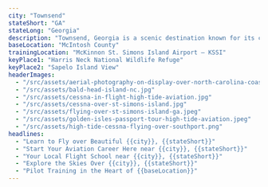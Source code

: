 ```yaml
---
city: "Townsend"
stateShort: "GA"
stateLong: "Georgia"
description: "Townsend, Georgia is a scenic destination known for its coastal beauty and regional charm. It offers an unforgettable view from the sky with landmarks like Harris Neck National Wildlife Refuge and Sapelo Island View, making it a favorite among pilots and air tour guests."
baseLocation: "McIntosh County"
trainingLocation: "McKinnon St. Simons Island Airport – KSSI"
keyPlace1: "Harris Neck National Wildlife Refuge"
keyPlace2: "Sapelo Island View"
headerImages:
  - "/src/assets/aerial-photography-on-display-over-north-carolina-coast.webp"
  - "/src/assets/bald-head-island-nc.jpg"
  - "/src/assets/cessna-in-flight-high-tide-aviation.jpg"
  - "/src/assets/cessna-over-st-simons-island.jpg"
  - "/src/assets/flying-over-st-simons-island-ga.jpeg"
  - "/src/assets/golden-isles-passport-tour-high-tide-aviation.jpeg"
  - "/src/assets/high-tide-cessna-flying-over-southport.png"
headlines:
  - "Learn to Fly over Beautiful {{city}}, {{stateShort}}"
  - "Start Your Aviation Career Here near {{city}}, {{stateShort}}"
  - "Your Local Flight School near {{city}}, {{stateShort}}"
  - "Explore the Skies Over {{city}}, {{stateShort}}"
  - "Pilot Training in the Heart of {{baseLocation}}"
---
```

